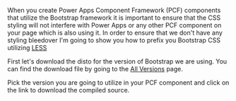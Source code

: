 When you create Power Apps Component Framework (PCF) components that utilize the Bootstrap framework it is important to ensure that the CSS styling will not interfere with Power Apps or any other PCF component on your page which is also using it.  In order to ensure that we don't have any styling bleedover I'm going to show you how to prefix you Bootstrap CSS utilizing  [LESS](https://github.com/duncansmart/less.js-windows)

First let's download the disto for the version of Bootstrap we are using.  You can find the download file by going to the [All Versions](https://getbootstrap.com/docs/versions/) page.

Pick the version you are going to utilize in your PCF component and click on the link to download the compiled source.
<!--stackedit_data:
eyJoaXN0b3J5IjpbMTc1NTQxNTcwOV19
-->